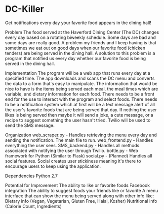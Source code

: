 # DC-Killer
Get notifications every day your favorite food appears in the dining hall!

Problem
The food served at the Haverford Dining Center (The DC) changes every day based on a rotating biweekly schedule. Some days
are bad and some days are really good. A problem my friends and I keep having is that sometimes we 
eat out on good days when our favorite food (chicken tenders) are being served in the dining hall. A solution to this 
problem is a program that notified us every day whether our favorite food is being served in the dining hall.

Implementation
The program will be a web app that runs every day at a specified time. The app downloads and scans the DC menu and
converts the data to a form that's easy to manipulate. The information that would be nice to have is the items
being served each meal, the meal times which are variable, and dietary information for each food. There needs to 
be a front end for the use to interact with the program and select foods. There needs to be a notification system which at
first will be a text message alert of all the user's favorite foods that are being served that day. If nothing the user likes
is being served then maybe it will send a joke, a cute message, or a recipe to suggest something the user hasn't tried. Twilio
will be used to send the SMS message.

Organization
web_scraper.py  - Handles retrieving the menu every day and sending the notification. The main file to run.
web_frontend.py - Handles everything the user sees.
SMS_backend.py  - Handles all methods associated with notifying the user through Twilio.
bottle.py       - Web framework for Python (Similar to Flask)
social.py       - (Planned) Handles all social features. Social creates user stickiness meaning it's there to encourage
                  users to keep using the application.
                  
Dependencies
Python 2.7

Potential for Improvement
The ability to like or favorite foods
Facebook integration
The ability to suggest foods your friends like or favorite
A menu interface that can show the menu being served along with other info like:
  Dietary info (Vegan, Vegetarian, Gluten Free, Halal, Kosher)
  Nutritional info (Calorie Count, Ingredients)

  
